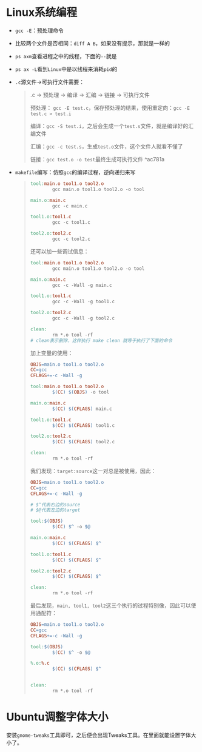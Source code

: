 # Linux系统编程

* `gcc -E`：预处理命令

* 比较两个文件是否相同：`diff A B`，如果没有提示，那就是一样的

* `ps axm`查看进程之中的线程，下面的`--`就是

* `ps ax -L`看到`Linux`中是以线程来消耗`pid`的

* `.c`源文件->可执行文件需要：

  > .c -> 预处理 -> 编译 -> 汇编 -> 链接 -> 可执行文件
  >
  > 预处理： `gcc -E test.c`，保存预处理的结果，使用重定向：`gcc -E test.c > test.i`
  >
  > 编译：`gcc -S test.i`，之后会生成一个`test.s`文件，就是编译好的汇编文件
  >
  > 汇编：`gcc -c test.s`，生成`test.o`文件，这个文件人就看不懂了
  >
  > 链接：`gcc test.o -o test`最终生成可执行文件
 ^ac781a
* `makefile`编写：仿照`gcc`的编译过程，逆向递归来写

  > ```makefile
  > tool:main.o tool1.o tool2.o
  >         gcc main.o tool1.o tool2.o -o tool
  > 
  > main.o:main.c
  >         gcc -c main.c
  > 
  > tool1.o:tool1.c
  >         gcc -c tool1.c
  > 
  > tool2.o:tool2.c
  >         gcc -c tool2.c
  > ```
  >
  > 还可以加一些调试信息：
  >
  > ```makefile
  > tool:main.o tool1.o tool2.o
  >         gcc main.o tool1.o tool2.o -o tool
  > 
  > main.o:main.c
  >         gcc -c -Wall -g main.c
  > 
  > tool1.o:tool1.c
  >         gcc -c -Wall -g tool1.c
  > 
  > tool2.o:tool2.c
  >         gcc -c -Wall -g tool2.c
  > 
  > clean:
  >         rm *.o tool -rf
  > # clean表示删除，这样执行 make clean 就等于执行了下面的命令
  > ```
  >
  > 加上变量的使用：
  >
  > ```makefile
  > OBJS=main.o tool1.o tool2.o
  > CC=gcc
  > CFLAGS+=-c -Wall -g
  > 
  > tool:main.o tool1.o tool2.o
  >         $(CC) $(OBJS) -o tool
  > 
  > main.o:main.c
  >         $(CC) $(CFLAGS) main.c
  > 
  > tool1.o:tool1.c
  >         $(CC) $(CFLAGS) tool1.c
  > 
  > tool2.o:tool2.c
  >         $(CC) $(CFLAGS) tool2.c
  > 
  > clean:
  >         rm *.o tool -rf
  > ```
  >
  > 我们发现：`target:source`这一对总是被使用，因此：
  >
  > ```makefile
  > OBJS=main.o tool1.o tool2.o
  > CC=gcc
  > CFLAGS+=-c -Wall -g
  > 
  > # $^代表右边的source
  > # $@代表左边的target
  > 
  > tool:$(OBJS)
  >         $(CC) $^ -o $@
  > 
  > main.o:main.c
  >         $(CC) $(CFLAGS) $^
  > 
  > tool1.o:tool1.c
  >         $(CC) $(CFLAGS) $^
  > 
  > tool2.o:tool2.c
  >         $(CC) $(CFLAGS) $^
  > 
  > clean:
  >         rm *.o tool -rf
  > ```
  >
  > 最后发现，`main, tool1, tool2`这三个执行的过程特别像，因此可以使用通配符：
  >
  > ```makefile
  > OBJS=main.o tool1.o tool2.o
  > CC=gcc
  > CFLAGS+=-c -Wall -g
  > 
  > tool:$(OBJS)
  >         $(CC) $^ -o $@
  > 
  > %.o:%.c
  >         $(CC) $(CFLAGS) $^
  > 
  > 
  > clean:
  >         rm *.o tool -rf
  > ```
  >

# Ubuntu调整字体大小

安装`gnome-tweaks`工具即可，之后便会出现Tweaks工具。在里面就能设置字体大小了。